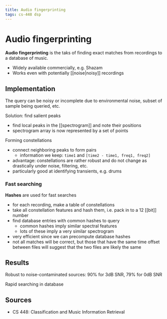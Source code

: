 ```yaml
---
title: Audio fingerprinting
tags: cs-448 dsp
---
```


# Audio fingerprinting

**Audio fingerprinting** is the taks of finding exact matches from recordings to a database of music.

- Widely available commercially, e.g. Shazam
- Works even with potentially [[noise|noisy]] recordings

## Implementation

The query can be noisy or incomplete due to environmental noise, subset of sample being queried, etc.

Solution: find salient peaks

- find local peaks in the [[spectrogram]] and note their positions
- spectrogram array is now represented by a set of points

Forming constellations

- connect neighboring peaks to form pairs
  - information we keep: `time1` and `[time2 - time1, freq1, freq2]`
- advantage: constellations are rather robust and do not change as drastically under noise, filtering, etc.
- particularly good at identifying transients, e.g. drums

### Fast searching

**Hashes** are used for fast searches

- for each recording, make a table of constellations
- take all constellation features and hash them, i.e. pack in to a 12 [[bit]] number
- find database entries with common hashes to query
  - common hashes imply similar spectral features
  - lots of these imply a very similar spectrogram
- very efficient since we can precompute database hashes
- not all matches will be correct, but those that have the same time offset between files will suggest that the two files are likely the same

## Results

Robust to noise-contaminated sources: 90% for 3dB SNR, 79% for 0dB SNR

Rapid searching in database

## Sources

- CS 448: Classification and Music Information Retrieval
